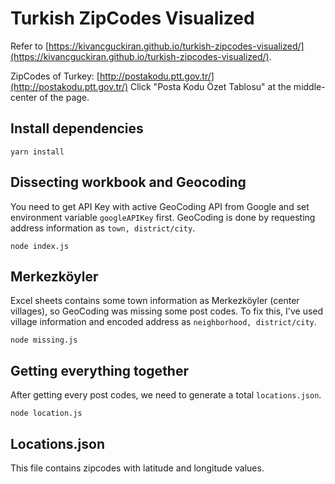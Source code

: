 # Turkish ZipCodes Visualized

Refer to [https://kivancguckiran.github.io/turkish-zipcodes-visualized/](https://kivancguckiran.github.io/turkish-zipcodes-visualized/).

ZipCodes of Turkey: [http://postakodu.ptt.gov.tr/](http://postakodu.ptt.gov.tr/)
Click "Posta Kodu Özet Tablosu" at the middle-center of the page.

## Install dependencies

``` 
yarn install
```

## Dissecting workbook and Geocoding

You need to get API Key with active GeoCoding API from Google and set environment variable `googleAPIKey` first. GeoCoding is done by requesting address information as `town, district/city`.

```
node index.js
```

## Merkezköyler

Excel sheets contains some town information as Merkezköyler (center villages), so GeoCoding was missing some post codes. To fix this, I've used village information and encoded address as `neighborhood, district/city`.

```
node missing.js
```

## Getting everything together

After getting every post codes, we need to generate a total `locations.json`.

```
node location.js
```

## Locations.json

This file contains zipcodes with latitude and longitude values.
